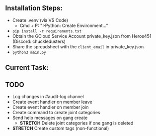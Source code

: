 ## Installation Steps:
- Create .venv (via VS Code)
    - Cmd + P: ">Python: Create Environment..."
- `pip install -r requirements.txt`
- Obtain the GCloud Service Account private_key.json from Heros451 (Discord: chuckledusters)
- Share the spreadsheet with the `client_email` in private_key.json
- `python3 main.py`

## Current Task:

## TODO
- Log changes in #audit-log channel
- Create event handler on member leave
- Create event handler on member join
- Create command to create joint categories
- Send help messages on gang create
  - **STRETCH** Delete joint categories if one gang is deleted
- **STRETCH** Create custom tags (non-functional)
